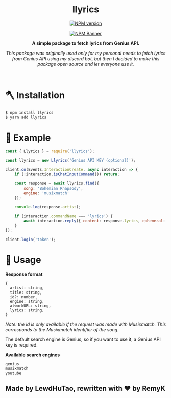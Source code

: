 <div align="center">
  <h1>llyrics</h1>
  <p>
  <a href="https://www.npmjs.com/package/llyrics"><img src="https://img.shields.io/npm/v/llyrics?maxAge=3600" alt="NPM version" /></a>
  <p>
  <p>
    <a href="https://www.npmjs.com/package/llyrics"><img src="https://nodei.co/npm/llyrics.png?downloads=true&stars=true" alt="NPM Banner"></a>
  </p>
  <p><b>A simple package to fetch lyrics from Genius API.</b></p>

  <p><i>This package was originally used only for my personal needs to fetch lyrics from Genius API using my discord bot, but then I decided to make this package open source and let everyone use it.</i></p>
  </div>
  <br>

# 🪓 Installation
```sh
$ npm install llyrics
$ yarn add llyrics
```


# 💾 Example
```js
const { Llyrics } = require('llyrics');

const llyrics = new Llyrics('Genius API KEY (optional)');

client.on(Events.InteractionCreate, async interaction => {
	if (!interaction.isChatInputCommand()) return;

    const response = await llyrics.find({
        song: 'Bohemian Rhapsody',
        engine: 'musixmatch'
    });

    console.log(response.artist);

	if (interaction.commandName === 'lyrics') {
		await interaction.reply({ content: response.lyrics, ephemeral: true });
	}
});

client.login('token');
```

# 🔧 Usage

**Response format**
```
{
  artist: string,
  title: string,
  id?: number,
  engine: string,
  atworkURL: string,
  lyrics: string,
}
```

*Note: the id is only available if the request was made with Musixmatch. This corresponds to the Musixmatch identifier of the song.*

The default search engine is Genius, so if you want to use it, a Genius API key is required.

**Available search engines**

```
genius
musixmatch
youtube
```

## **Made by LewdHuTao, rewritten with ❤ by RemyK**